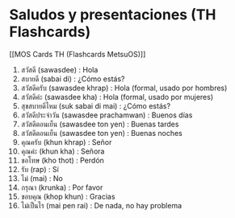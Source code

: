 # Saludos y presentaciones (TH Flashcards)

[[MOS Cards TH (Flashcards MetsuOS)]]

1. สวัสดี (sawasdee) : Hola
2. สบายดี (sabai di) : ¿Cómo estás?
3. สวัสดีครับ (sawasdee khrap) : Hola (formal, usado por hombres)
4. สวัสดีค่ะ (sawasdee kha) : Hola (formal, usado por mujeres)
5. สุขสบายดีไหม (suk sabai di mai) : ¿Cómo estás?
6. สวัสดี​ประจำวัน (sawasdee prachamwan) : Buenos días
7. สวัสดี​ตอนเย็น (sawasdee ton yen) : Buenas tardes
8. สวัสดี​ตอนเย็น (sawasdee ton yen) : Buenas noches
9. คุณครับ (khun khrap) : Señor
10. คุณค่ะ (khun kha) : Señora
11. ขอโทษ (kho thot) : Perdón
12. รับ (rap) : Sí
13. ไม่ (mai) : No
14. กรุณา (krunka) : Por favor
15. ขอบคุณ (khop khun) : Gracias
16. ไม่เป็นไร (mai pen rai) : De nada, no hay problema
